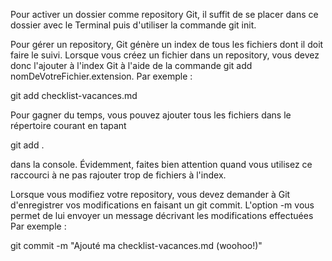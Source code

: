 Pour activer un dossier comme repository Git, il suffit de se placer dans ce dossier avec le Terminal puis d'utiliser la commande git init. 

Pour gérer un repository, Git génère un index de tous les fichiers dont il doit faire le suivi. Lorsque vous créez un fichier dans un repository, vous devez donc l'ajouter à l'index Git à l'aide de la commande git add nomDeVotreFichier.extension. Par exemple :

git add checklist-vacances.md

Pour gagner du temps, vous pouvez ajouter tous les fichiers dans le répertoire courant en tapant

git add .

dans la console. Évidemment, faites bien attention quand vous utilisez ce raccourci à ne pas rajouter trop de fichiers à l'index.

Lorsque vous modifiez votre repository, vous devez demander à Git d'enregistrer vos modifications en faisant un git commit. L'option -m vous permet de lui envoyer un message décrivant les modifications effectuées
Par exemple : 

git commit -m "Ajouté ma checklist-vacances.md (woohoo!)"